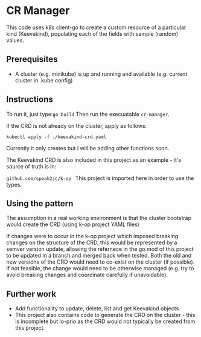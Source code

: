 # CR Manager

This code uses k8s client-go to create a custom resource of a particular kind (Keevakind), populating each of the fields with sample (random) values.

## Prerequisites

- A cluster (e.g. minikube) is up and running and available (e.g. current cluster in  .kube config)

## Instructions
To run it, just type:`go build`
Then run the execuatable `cr-manager`.

If the CRD is not already on the cluster, apply as follows:

`kubectl apply -f ./keevakind-crd.yaml`

Currently it only creates but I will be adding other functions soon.

The Keevakind CRD is also included in this project as an example - it's source of truth is in:
 
   `github.com/speak2jc/k-op `
This project is imported here in order to use the types.

## Using the pattern 
The assumption in a real working environment is that the cluster bootstrap would create the CRD (using k-op project YAML files)

If changes were to occur in the k-op project which imposed breaking changes on the structure of the CRD, this would be represented by a semver version update, allowing the refernece in the go.mod of this project to be updated in a branch and merged back when tested.
Both the old and new versions of the CRD would need to co-exist on the cluster (if possible). 
If not feasible, the change would need to be otherwise managed (e.g. try to avoid breaking changes and coordinate carefully if unavoidable).
 

## Further work
- Add functionality to update, delete, list and get Keevakind objects
- This project also contains code to generate the CRD on the cluster - this is incomplete but lo-prio as the CRD would not typically be created from this project.